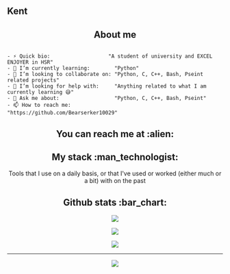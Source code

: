 ## Kent

<h2 align="center">About me</h2>

```golang

- ⚡ Quick bio:                   "A student of university and EXCEL ENJOYER in HSR"
- 🌱 I’m currently learning:        "Python"
- 👯 I’m looking to collaborate on: "Python, C, C++, Bash, Pseint related projects"
- 🤔 I’m looking for help with:     "Anything related to what I am currently learning 😅"
- 💬 Ask me about:                  "Python, C, C++, Bash, Pseint"
- 📫 How to reach me:              "https://github.com/Bearserker10029"

```

<h2 align="center">You can reach me at :alien:</h2>

<p align="center">
  
</p>

<h2 align="center">My stack :man_technologist:</h2>

<p align="center">Tools that I use on a daily basis, or that I've used or worked (either much or a bit) with on the past</p>
<p align="center">
  
</p>

<h2 align="center">Github stats :bar_chart:</h2>

<div align="center">
  
![](https://github-readme-stats.vercel.app/api?username=Bearserker10029&theme=radical&hide_border=false&include_all_commits=false&count_private=false)
  
![](https://nirzak-streak-stats.vercel.app/?user=Bearserker10029&theme=radical&hide_border=false)

![](https://github-readme-stats.vercel.app/api/top-langs/?username=Bearserker10029&theme=radical&hide_border=false&include_all_commits=false&count_private=false&layout=compact)

---
  
[![](https://visitcount.itsvg.in/api?id=Bearserker10029&icon=0&color=0)](https://visitcount.itsvg.in)

</div>